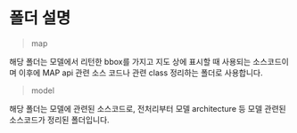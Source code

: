 # 폴더 설명

> map

해당 폴더는 모델에서 리턴한 bbox를 가지고 지도 상에 표시할 때 사용되는
소스코드이며 이후에 MAP api 관련 소스 코드나 관련 class 정리하는 폴더로 
사용합니다.

> model

해당 폴더는 모델에 관련된 소스코드로, 전처리부터 모델 architecture 등 모델 관련된
소스코드가 정리된 폴더입니다.

